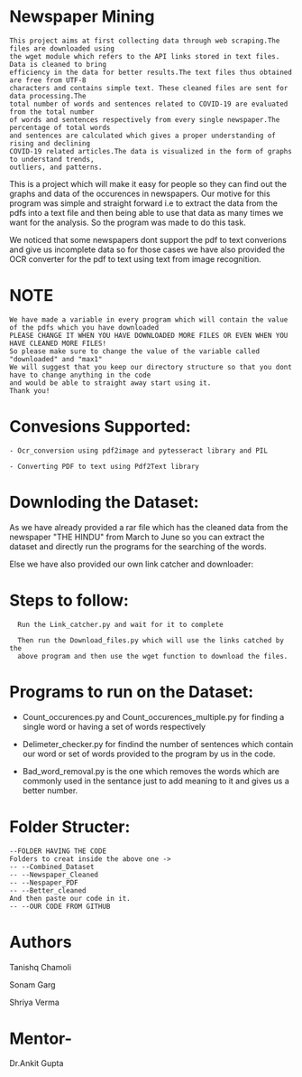 # Newspaper Mining

    This project aims at first collecting data through web scraping.The files are downloaded using
    the wget module which refers to the API links stored in text files. Data is cleaned to bring 
    efficiency in the data for better results.The text files thus obtained are free from UTF-8
    characters and contains simple text. These cleaned files are sent for data processing.The
    total number of words and sentences related to COVID-19 are evaluated from the total number
    of words and sentences respectively from every single newspaper.The percentage of total words
    and sentences are calculated which gives a proper understanding of rising and declining
    COVID-19 related articles.The data is visualized in the form of graphs to understand trends,
    outliers, and patterns.


This is a project which will make it easy for people so they can find out the graphs and data
of the occurences in newspapers. Our motive for this program was simple and straight forward
i.e to extract the data from the pdfs into a text file and then being able to use that data as
many times we want for the analysis. So the program was made to do this task.


We noticed that some newspapers dont support the pdf to text converions and give us incomplete
data so for those cases we have also provided the OCR converter for the pdf to text using text
from image recognition.


# NOTE

    We have made a variable in every program which will contain the value of the pdfs which you have downloaded
    PLEASE CHANGE IT WHEN YOU HAVE DOWNLOADED MORE FILES OR EVEN WHEN YOU HAVE CLEANED MORE FILES!
    So please make sure to change the value of the variable called "downloaded" and "max1"
    We will suggest that you keep our directory structure so that you dont have to change anything in the code
    and would be able to straight away start using it.
    Thank you!

# Convesions Supported:

    - Ocr_conversion using pdf2image and pytesseract library and PIL

    - Converting PDF to text using Pdf2Text library


# Downloding the Dataset:


As we have already provided a rar file which has the cleaned data from the newspaper
"THE HINDU" from March to June so you can extract the dataset and directly run the
programs for the searching of the words.

Else we have also provided our own link catcher and downloader:

# Steps to follow:
      
      Run the Link_catcher.py and wait for it to complete
      
      Then run the Download_files.py which will use the links catched by the
      above program and then use the wget function to download the files.

# Programs to run on the Dataset:


- Count_occurences.py and Count_occurences_multiple.py for finding a single word or having a set of words respectively 

- Delimeter_checker.py for findind the number of sentences which contain our word or set of words provided to the program by us in the code.

- Bad_word_removal.py is the one which removes the words which are commonly used in the sentance just to add meaning to it and gives us a better number.


# Folder Structer:

    --FOLDER HAVING THE CODE
    Folders to creat inside the above one ->
    -- --Combined_Dataset
    -- --Newspaper_Cleaned
    -- --Nespaper_PDF
    -- --Better_cleaned
    And then paste our code in it.
    -- --OUR CODE FROM GITHUB
    
# Authors
Tanishq Chamoli

Sonam Garg

Shriya Verma

# Mentor-
Dr.Ankit Gupta

